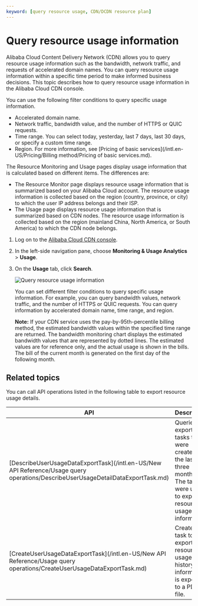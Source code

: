 ```yaml
---
keyword: [query resource usage, CDN/DCDN resource plan]
---
```


# Query resource usage information

Alibaba Cloud Content Delivery Network \(CDN\) allows you to query resource usage information such as the bandwidth, network traffic, and requests of accelerated domain names. You can query resource usage information within a specific time period to make informed business decisions. This topic describes how to query resource usage information in the Alibaba Cloud CDN console.

You can use the following filter conditions to query specific usage information.

-   Accelerated domain name.
-   Network traffic, bandwidth value, and the number of HTTPS or QUIC requests.
-   Time range. You can select today, yesterday, last 7 days, last 30 days, or specify a custom time range.
-   Region. For more information, see [Pricing of basic services](/intl.en-US/Pricing/Billing method/Pricing of basic services.md).

The Resource Monitoring and Usage pages display usage information that is calculated based on different items. The differences are:

-   The Resource Monitor page displays resource usage information that is summarized based on your Alibaba Cloud account. The resource usage information is collected based on the region \(country, province, or city\) to which the user IP address belongs and their ISP.
-   The Usage page displays resource usage information that is summarized based on CDN nodes. The resource usage information is collected based on the region \(mainland China, North America, or South America\) to which the CDN node belongs.

1.  Log on to the [Alibaba Cloud CDN console](https://cdn.console.aliyun.com).

2.  In the left-side navigation pane, choose **Monitoring & Usage Analytics** \> **Usage**.

3.  On the **Usage** tab, click **Search**.

    ![Query resource usage information](https://static-aliyun-doc.oss-cn-hangzhou.aliyuncs.com/assets/img/en-US/9909438951/p8923.png)

    You can set different filter conditions to query specific usage information. For example, you can query bandwidth values, network traffic, and the number of HTTPS or QUIC requests. You can query information by accelerated domain name, time range, and region.

    **Note:** If your CDN service uses the pay-by-95th-percentile billing method, the estimated bandwidth values within the specified time range are returned. The bandwidth monitoring chart displays the estimated bandwidth values that are represented by dotted lines. The estimated values are for reference only, and the actual usage is shown in the bills. The bill of the current month is generated on the first day of the following month.


## Related topics

You can call API operations listed in the following table to export resource usage details.

|API|Description|
|---|-----------|
|[DescribeUserUsageDataExportTask](/intl.en-US/New API Reference/Usage query operations/DescribeUserUsageDetailDataExportTask.md)|Queries export tasks that were created in the last three months. The tasks were used to export resource usage information.|
|[CreateUserUsageDataExportTask](/intl.en-US/New API Reference/Usage query operations/CreateUserUsageDataExportTask.md)|Creates a task to export your resource usage history. The information is exported to a PDF file.|

